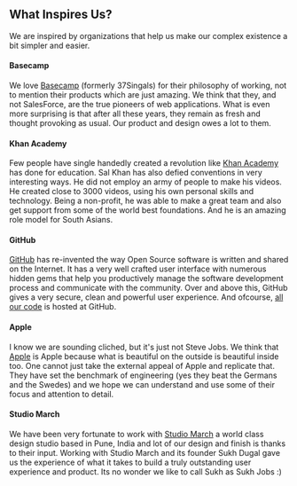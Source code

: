 <section class='top-section'>
	<h1>What Inspires Us?</h1>
	<p class='lead'>We are inspired by organizations that help us make our complex existence a bit simpler and easier.</p>
</section>

#### Basecamp

We love [Basecamp](http://basecamp.com/) (formerly 37Singals) for their philosophy of working, not to mention their products which are just amazing. We think that they, and not SalesForce, are the true pioneers of web applications. What is even more surprising is that after all these years, they remain as fresh and thought provoking as usual. Our product and design owes a lot to them.
<p></p>

#### Khan Academy

Few people have single handedly created a revolution like [Khan Academy](http://khanacademy.org/) has done for education. Sal Khan has also defied conventions in very interesting ways. He did not employ an army of people to make his videos. He created close to 3000 videos, using his own personal skills and technology. Being a non-profit, he was able to make a great team and also get support from some of the world best foundations. And he is an amazing role model for South Asians.
<p></p>

#### GitHub

[GitHub](https://github.com) has re-invented the way Open Source software is written and shared on the Internet. It has a very well crafted user interface with numerous hidden gems that help you productively manage the software development process and communicate with the community. Over and above this, GitHub gives a very secure, clean and powerful user experience. And ofcourse, [all our code](https://github.com/dataent) is hosted at GitHub.

#### Apple

I know we are sounding cliched, but it's just not Steve Jobs. We think that [Apple](http://apple.com) is Apple because what is beautiful on the outside is beautiful inside too. One cannot just take the external appeal of Apple and replicate that. They have set the benchmark of engineering (yes they beat the Germans and the Swedes) and we hope we can understand and use some of their focus and attention to detail.

#### Studio March

We have been very fortunate to work with [Studio March](https://studiomarch.com) a world class design studio based in Pune, India and lot of our design and finish is thanks to their input. Working with Studio March and its founder Sukh Dugal gave us the experience of what it takes to build a truly outstanding user experience and product. Its no wonder we like to call Sukh as Sukh Jobs :)